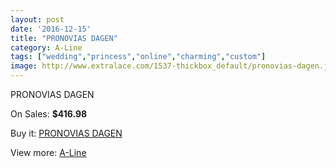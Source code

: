 ```yaml
---
layout: post
date: '2016-12-15'
title: "PRONOVIAS DAGEN"
category: A-Line
tags: ["wedding","princess","online","charming","custom"]
image: http://www.extralace.com/1537-thickbox_default/pronovias-dagen.jpg
---
```

PRONOVIAS DAGEN

On Sales: **$416.98**
<a href="https://www.extralace.com/a-line/726-pronovias-dagen.html"><amp-img layout="responsive" width="600" height="600" src="//www.extralace.com/1537-thickbox_default/pronovias-dagen.jpg" alt="PRONOVIAS DAGEN 0" /></a>
<a href="https://www.extralace.com/a-line/726-pronovias-dagen.html"><amp-img layout="responsive" width="600" height="600" src="//www.extralace.com/1538-thickbox_default/pronovias-dagen.jpg" alt="PRONOVIAS DAGEN 1" /></a>

Buy it: [PRONOVIAS DAGEN](https://www.extralace.com/a-line/726-pronovias-dagen.html "PRONOVIAS DAGEN")

View more: [A-Line](https://www.extralace.com/2-a-line "A-Line")